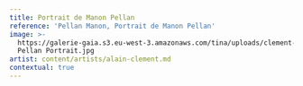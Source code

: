 ```yaml
---
title: Portrait de Manon Pellan
reference: 'Pellan Manon, Portrait de Manon Pellan'
image: >-
  https://galerie-gaia.s3.eu-west-3.amazonaws.com/tina/uploads/clement-alain/Manon
  Pellan Portrait.jpg
artist: content/artists/alain-clement.md
contextual: true
---
```



